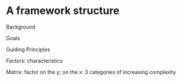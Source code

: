# A framework structure



Background

Goals

Guiding Principles

Factors: characteristics

Matrix: factor on the y; on the x: 3 categories of increasing complexity






